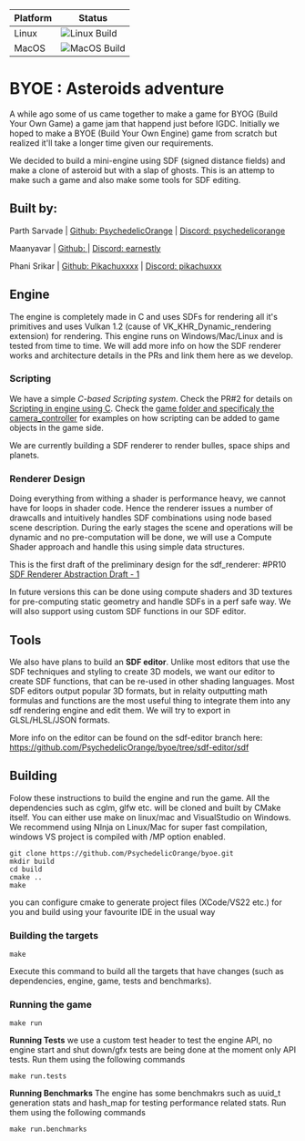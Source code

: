 | Platform | Status |
|---------|--------|
|Linux | ![Linux Build](https://github.com/PsychedelicOrange/byoe/actions/workflows/build_linux.yml/badge.svg?branch=ci) |
|MacOS | ![MacOS Build](https://github.com/PsychedelicOrange/byoe/actions/workflows/build_mac.yml/badge.svg?branch=ci) |

# BYOE : Asteroids adventure
A while ago some of us came together to make a game for BYOG (Build Your Own Game) a game jam that happend just before IGDC. Initially we hoped to make a BYOE (Build Your Own Engine) game from scratch but realized it'll take a longer time given our requirements. 

We decided to build a mini-engine using SDF (signed distance fields) and make a clone of asteroid but with a slap of ghosts. This is an attemp to make such a game and also make some tools for SDF editing.

## Built by:
Parth Sarvade   | [Github: PsychedelicOrange](https://github.com/PsychedelicOrange) | [Discord: psychedelicorange]()

Maanyavar       | [Github: ]() | [Discord: earnestly]()

Phani Srikar    | [Github: Pikachuxxxx](https://github.com/Pikachuxxxx) | [Discord: pikachuxxx]()

## Engine 
The engine is completely made in C and uses SDFs for rendering all it's primitives and uses Vulkan 1.2 (cause of VK_KHR_Dynamic_rendering extension) for rendering. This engine runs on Windows/Mac/Linux and is tested from time to time. We will add more info on how the SDF renderer works and architecture details in the PRs and link them here as we develop.

### Scripting
We have a simple *C-based Scripting system*. Check the PR#2 for details on [Scripting in engine using C](https://github.com/PsychedelicOrange/byoe/pull/2). Check the [game folder and specificaly the camera_controller](https://github.com/PsychedelicOrange/byoe/blob/sdf-renderer-draft-1/game/camera_controller.c) for examples on how scripting can be added to game objects in the game side.

We are currently building a SDF renderer to render bulles, space ships and planets.

### Renderer Design
Doing everything from withing a shader is performance heavy, we cannot have for loops in shader code. Hence the renderer issues a number of drawcalls and intuitively handles SDF combinations using node based scene description. During the early stages the scene and operations will be dynamic and no pre-computation will be done, we will use a Compute Shader approach  and handle this using simple data structures.

This is the first draft of the preliminary design for the sdf_renderer: #PR10 [SDF Renderer Abstraction Draft - 1](https://github.com/PsychedelicOrange/byoe/pull/10)

In future versions this can be done using compute shaders and 3D textures for pre-computing static geometry and handle SDFs in a perf safe way. We will also support using custom SDF functions in our SDF editor.

## Tools
We also have plans to build an **SDF editor**. Unlike most editors that use the SDF techniques and styling to create 3D models, we want our editor to create SDF functions, that can be re-used in other shading languages. Most SDF editors output popular 3D formats, but in relaity outputting math formulas and functions are the most useful thing to integrate them into any sdf rendering engine and edit them. We will try to export in GLSL/HLSL/JSON formats.

More info on the editor can be found on the sdf-editor branch here: https://github.com/PsychedelicOrange/byoe/tree/sdf-editor/sdf

## Building

Folow these instructions to build the engine and run the game. All the dependencies such as cglm, glfw etc. will be cloned and built by CMake itself. You can either use make on linux/mac and VisualStudio on Windows. We recommend using NInja on Linux/Mac for super fast compilation, windows VS project is compiled with /MP option enabled.

```
git clone https://github.com/PsychedelicOrange/byoe.git
mkdir build
cd build
cmake ..
make 
```

you can configure cmake to generate project files (XCode/VS22 etc.) for you and build using your favourite IDE in the usual way 

### Building the targets
```
make
```
Execute this command  to build all the targets that have changes (such as dependencies, engine, game, tests and benchmarks).

### Running the game
```
make run
```

**Running Tests**
we use a custom test header to test the engine API, no engine start and shut down/gfx tests are being done at the moment only API tests. Run them using the following commands
```
make run.tests
```

**Running Benchmarks**
The engine has some benchmakrs such as uuid_t generation stats and hash_map for testing performance related stats. Run them using the following commands
```
make run.benchmarks
```
